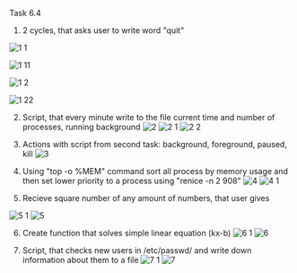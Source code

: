 Task 6.4

1. 2 cycles, that asks user to write word "quit"

![1 1](https://user-images.githubusercontent.com/58468159/74025420-93237b00-49ac-11ea-9806-7a316430755d.jpg)

![1 11](https://user-images.githubusercontent.com/58468159/74025422-93237b00-49ac-11ea-979b-6a47c0a207ad.jpg)

![1 2](https://user-images.githubusercontent.com/58468159/74025421-93237b00-49ac-11ea-862d-6ec85dd39c3c.jpg)

![1 22](https://user-images.githubusercontent.com/58468159/74025423-93237b00-49ac-11ea-9ee3-df477bc09d35.jpg)


2. Script, that every minute write to the file current time and number of processes, running background 
![2](https://user-images.githubusercontent.com/58468159/74025410-91f24e00-49ac-11ea-810e-6de17b555284.jpg)
![2 1](https://user-images.githubusercontent.com/58468159/74025408-91f24e00-49ac-11ea-8609-718e622267d3.jpg)
![2 2](https://user-images.githubusercontent.com/58468159/74025409-91f24e00-49ac-11ea-99e9-ee94b29e3e86.jpg)


3. Actions with script from second task: background, foreground, paused, kill
![3](https://user-images.githubusercontent.com/58468159/74025411-91f24e00-49ac-11ea-9f27-30ae7e36b1b1.jpg)


4. Using "top -o %MEM" command sort all process by memory usage and then set lower priority to a process using "renice -n 2 908"
![4](https://user-images.githubusercontent.com/58468159/74025412-91f24e00-49ac-11ea-85f7-2bee86870eca.jpg)
![4 1](https://user-images.githubusercontent.com/58468159/74025629-0fb65980-49ad-11ea-9fa4-03b1ab04c60c.jpg)

5. Recieve square number of any amount of numbers, that user gives

![5 1](https://user-images.githubusercontent.com/58468159/74025413-928ae480-49ac-11ea-83e0-fa69520554c3.jpg)
![5](https://user-images.githubusercontent.com/58468159/74025414-928ae480-49ac-11ea-904f-85be06c3c49c.jpg)

6. Create function that solves simple linear equation (kx-b)
![6 1](https://user-images.githubusercontent.com/58468159/74025415-928ae480-49ac-11ea-9d19-ba6e63ef6897.jpg)
![6](https://user-images.githubusercontent.com/58468159/74025417-928ae480-49ac-11ea-8ad8-01893e034c84.jpg)

7. Script, that checks new users in /etc/passwd/ and write down information about them to a file
![7 1](https://user-images.githubusercontent.com/58468159/74025418-928ae480-49ac-11ea-8f7a-b4c514c00636.jpg)
![7](https://user-images.githubusercontent.com/58468159/74025419-93237b00-49ac-11ea-98f7-114cd1653165.jpg)

